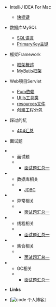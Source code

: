 - IntelliJ IDEA For Mac 

  - [快捷键](Documents/IDEA/快捷键.md)


- 数据库MySQL

  - [SQL语言](Documents/MySQL/SQL.md)
  - [PrimaryKey主键](Documents/MySQL/PrimaryKey.md)


- 框架Framework

  - [框架概述](Documents/框架/框架概述.md)
  - [MyBatis框架](Documents/框架/MyBatis框架.md)


- Web项目Servlet

  - [Pom依赖](Documents/Web项目Servlet/Web项目下Maven模块Pom依赖.md)
  - [Utils工具类](Documents/Web项目Servlet/Utils工具类.md)
  - [resources文件](Documents/Web项目Servlet/resources文件.md)
  - [创建工程分包](Documents/Web项目Servlet/创建工程分包.md)

- 踩过的坑

  - [404汇总](Documents/踩过的坑/404汇总.md)

- 面试题 

- - 面试题 
  - - [面试题汇总一](Documents/面试刷题/面试题汇总一.md)
- - 数据库相关 
  - - [JDBC](Documents/面试刷题/数据库相关/JDBC.md)
- - 异常相关 
  - - [面试题汇总一](Documents/面试刷题/面试题汇总一.md)
- - 线程相关 
  - - [面试题汇总一](Documents/面试刷题/面试题汇总一.md)
- - 集合相关 
  - - [面试题汇总一](Documents/面试刷题/面试题汇总一.md)
- - GC相关 
  - - [面试题汇总一](Documents/面试刷题/面试题汇总一.md)








- **Links**
- [![code](https://) 个人博客]